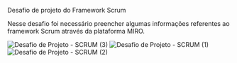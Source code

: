Desafio de projeto do Framework Scrum

Nesse desafio foi necessário preencher algumas informações referentes ao framework Scrum através da plataforma MIRO.

![Desafio de Projeto - SCRUM (3)](https://github.com/arnomleonam/framework-scrum/assets/51215742/c7debb5d-de8b-4510-86f1-8fdf144018e8)
![Desafio de Projeto - SCRUM (1)](https://github.com/arnomleonam/framework-scrum/assets/51215742/6f82748e-ece6-4910-922f-da0c7a4b8e10)
![Desafio de Projeto - SCRUM (2)](https://github.com/arnomleonam/framework-scrum/assets/51215742/09070538-9981-415f-b552-d81e5212aef3)
